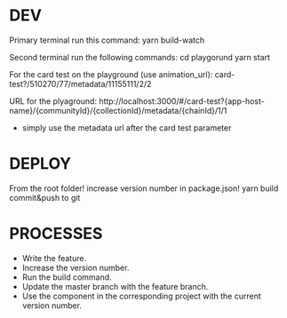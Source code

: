 # DEV
Primary terminal run this command:
yarn build-watch

Second terminal run the following commands:
cd playgorund
yarn start

For the card test on the playground (use animation_url): card-test?/510270/77/metadata/11155111/2/2

URL for the plyaground: http://localhost:3000/#/card-test?{app-host-name}/{communityId}/{collectionId}/metadata/{chainId}/1/1

- simply use the metadata url after the card test parameter

# DEPLOY
From the root folder!
increase version number in  package.json!
yarn build
commit&push to git

# PROCESSES
- Write the feature.
- Increase the version number.
- Run the build command.
- Update the master branch with the feature branch.
- Use the component in the corresponding project with the current version number.